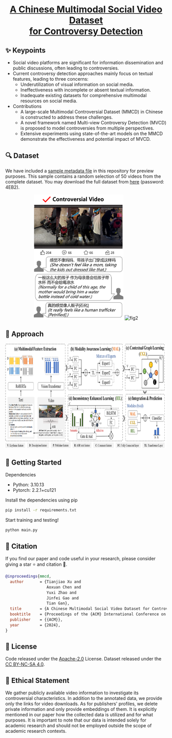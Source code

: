 <h1 align="center"> <a href=>A Chinese Multimodal Social Video Dataset <br/> for Controversy Detection</a></h2>


## :sparkles: Keypoints
* Social video platforms are significant for information dissemination and public discussions, often leading to controversies.
* Current controversy detection approaches mainly focus on textual features, leading to three concerns:
  - Underutilization of visual information on social media.
  - Ineffectiveness with incomplete or absent textual information.
  - Inadequate existing datasets for comprehensive multimodal resources on social media.
* Contributions
  - A large-scale Multimodal Controversial Dataset (MMCD) in Chinese is constructed to address these challenges.
  - A novel framework named Multi-view Controversy Detection (MVCD) is proposed to model controversies from multiple perspectives.
  - Extensive experiments using state-of-the-art models on the MMCD demonstrate the effectiveness and potential impact of MVCD.

## :mag: Dataset

We have included a [sample metadata file](data/metadata_sample.json) in this repository for preview purposes. This sample contains a random selection of 50 videos from the complete dataset. You may download the full dataset from [here](https://pan.quark.cn/s/379c4b020edd) (password: 4EB2).

<p align="center">
    <img src="figures/pic1.1.png" alt="fig1" width="280" height="390">
    <img src="figures/pic1.2.png" alt="fig2" width="280" height="390">
</p>

<!-- Annotation system:

<p align="center">
    <img src="figures/pic2.png" alt="fig3" width="700" height="350">
</p> -->

## :memo: Approach
<p align="center">
    <img src="figures/pic0.png" alt="fig0" width="900" height="325">
</p>


## :rocket: Getting Started
Dependencies
- Python: 3.10.13
- Pytorch: 2.2.1+cu121

Install the dependencies using pip
```bash
pip install -r requirements.txt
```
Start training and testing!
```bash
python main.py
```

## :book: Citation
If you find our paper and code useful in your research, please consider giving a star :star: and citation :book:.

```BibTeX
@inproceedings{mmcd,
  author       = {Tianjiao Xu and
                  Aoxuan Chen and
                  Yuxi Zhao and
                  Jinfei Gao and
                  Tian Gan},
  title        = {A Chinese Multimodal Social Video Dataset for Controversy Detection},
  booktitle    = {Proceedings of the {ACM} International Conference on Multimedia},
  publisher    = {{ACM}},
  year         = {2024},
}
```

## :page_facing_up: License
Code released under the [Apache-2.0](LICENSE) License. Dataset released under the [CC BY-NC-SA 4.0](https://creativecommons.org/licenses/by-sa/4.0/).

## :busts_in_silhouette: Ethical Statement
We gather publicly available video information to investigate its controversial characteristics. In addition to the annotated data, we provide only the links for video downloads. As for publishers' profiles, we delete private information and only provide embeddings of them. It is explicitly mentioned in our paper how the collected data is utilized and for what purposes. It is important to note that our data is intended solely for academic research and should not be employed outside the scope of academic research contexts.


